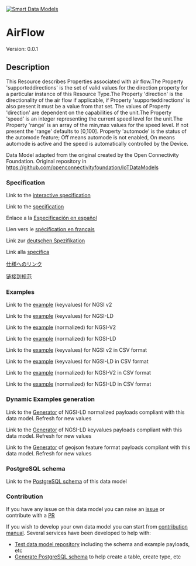 [![Smart Data Models](https://smartdatamodels.org/wp-content/uploads/2022/01/SmartDataModels_logo.png "Logo")](https://smartdatamodels.org)
# AirFlow
Version: 0.0.1

## Description 

This Resource describes Properties associated with air flow.The Property 'supporteddirections' is the set of valid values for the direction property for a particular instance of this Resource Type.The Property 'direction' is the directionality of the air flow if applicable, if Property 'supporteddirections' is also present it must be a value from that set. The values of Property 'direction' are dependent on the capabilities of the unit.The Property 'speed' is an integer representing the current speed level for the unit.The Property 'range' is an array of the min,max values for the speed level. If not present the 'range' defaults to [0,100]. Property 'automode' is the status of the automode feature; Off means automode is not enabled, On means automode is active and the speed is automatically controlled by the Device.

Data Model adapted from the original created by the Open Connectivity Foundation. Original repository in https://github.com/openconnectivityfoundation/IoTDataModels
### Specification

Link to the [interactive specification](https://swagger.lab.fiware.org/?url=https://smart-data-models.github.io/dataModel.OCF/AirFlow/swagger.yaml)

Link to the [specification](https://github.com/smart-data-models/dataModel.OCF/blob/master/AirFlow/doc/spec.md)

Enlace a la [Especificación en español](https://github.com/smart-data-models/dataModel.OCF/blob/master/AirFlow/doc/spec_ES.md)

Lien vers le [spécification en français](https://github.com/smart-data-models/dataModel.OCF/blob/master/AirFlow/doc/spec_FR.md)

Link zur [deutschen Spezifikation](https://github.com/smart-data-models/dataModel.OCF/blob/master/AirFlow/doc/spec_DE.md)

Link alla [specifica](https://github.com/smart-data-models/dataModel.OCF/blob/master/AirFlow/doc/spec_IT.md)

[仕様へのリンク](https://github.com/smart-data-models/dataModel.OCF/blob/master/AirFlow/doc/spec_JA.md)

[链接到规范](https://github.com/smart-data-models/dataModel.OCF/blob/master/AirFlow/doc/spec_ZH.md)
### Examples

Link to the [example](https://smart-data-models.github.io/dataModel.OCF/AirFlow/examples/example.json) (keyvalues) for NGSI v2

Link to the [example](https://smart-data-models.github.io/dataModel.OCF/AirFlow/examples/example.jsonld) (keyvalues) for NGSI-LD

Link to the [example](https://smart-data-models.github.io/dataModel.OCF/AirFlow/examples/example-normalized.json) (normalized) for NGSI-V2

Link to the [example](https://smart-data-models.github.io/dataModel.OCF/AirFlow/examples/example-normalized.jsonld) (normalized) for NGSI-LD

Link to the [example](https://smart-data-models.github.io/dataModel.OCF/AirFlow/examples/example.json.csv) (keyvalues) for NGSI v2 in CSV format

Link to the [example](https://smart-data-models.github.io/dataModel.OCF/AirFlow/examples/example.jsonld.csv) (keyvalues) for NGSI-LD in CSV format

Link to the [example](https://smart-data-models.github.io/dataModel.OCF/AirFlow/examples/example-normalized.json.csv) (normalized) for NGSI-V2 in CSV format

Link to the [example](https://smart-data-models.github.io/dataModel.OCF/AirFlow/examples/example-normalized.jsonld.csv) (normalized) for NGSI-LD in CSV format
### Dynamic Examples generation

Link to the [Generator](https://smartdatamodels.org/extra/ngsi-ld_generator.php?schemaUrl=https://raw.githubusercontent.com/smart-data-models/dataModel.OCF/master/AirFlow/schema.json&email=info@smartdatamodels.org) of NGSI-LD normalized payloads compliant with this data model. Refresh for new values

Link to the [Generator](https://smartdatamodels.org/extra/ngsi-ld_generator_keyvalues.php?schemaUrl=https://raw.githubusercontent.com/smart-data-models/dataModel.OCF/master/AirFlow/schema.json&email=info@smartdatamodels.org) of NGSI-LD keyvalues payloads compliant with this data model. Refresh for new values

Link to the [Generator](https://smartdatamodels.org/extra/geojson_features_generator.php?schemaUrl=https://raw.githubusercontent.com/smart-data-models/dataModel.OCF/master/AirFlow/schema.json&email=info@smartdatamodels.org) of geojson feature format payloads compliant with this data model. Refresh for new values
### PostgreSQL schema

Link to the [PostgreSQL schema](https://smart-data-models.github.io/dataModel.OCF/AirFlow/schema.sql) of this data model
### Contribution

 If you have any issue on this data model you can raise an [issue](https://github.com/smart-data-models/dataModel.OCF/issues)  or contribute with a [PR](https://github.com/smart-data-models/dataModel.OCF/pulls)

 If you wish to develop your own data model you can start from [contribution manual](https://bit.ly/contribution_manual). Several services have been developed to help with: 
 - [Test data model repository](https://smartdatamodels.org/index.php/data-models-contribution-api/) including the schema and example payloads, etc
 - [Generate PostgreSQL schema](https://smartdatamodels.org/index.php/sql-service/) to help create a table, create type, etc